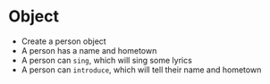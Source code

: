 # Object

- Create a person object
- A person has a name and hometown
- A person can `sing`, which will sing some lyrics
- A person can `introduce`, which will tell their name and hometown